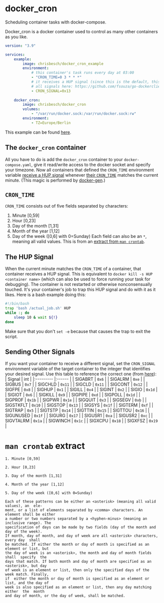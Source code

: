 # docker_cron
Scheduling container tasks with docker-compose.

Docker_cron is a docker container used to control as many other containers as you like.
```yaml
version: "3.9"

services:
    example:
        image: chrisbesch/docker_cron_example
        environment:
            # this container's task runs every day at 03:00
            - "CRON_TIME=0 3 * * *"
            # it receives a HUP signal (since this is the default, this env variable can be omitted)
            # all signals here: https://github.com/fsouza/go-dockerclient/blob/01804dec8a84d0a77e63611f2b62d33e9bb2b64a/signal.go
            - CRON_SIGNAL=0x13
      
    docker_cron:
        image: chrisbesch/docker_cron
        volumes:
            - "/var/run/docker.sock:/var/run/docker.sock:rw"
        environment:
            - TZ=Europe/Berlin
```
This example can be found [here](https://github.com/christopher-besch/docker_cron/tree/main/example).

## The `docker_cron` container
All you have to do is add the `docker_cron` container to your `docker-compose.yaml`, give it read/write access to the docker socket and specify your timezone.
Now all containers that defined the `CRON_TIME` environment variable [receive a HUP signal](#the-hup-signal) whenever [their `CRON_TIME`](#cron_time) matches the current minute.
(This magic is performed by [docker-gen](https://github.com/nginx-proxy/docker-gen).)

## `CRON_TIME`
`CRON_TIME` consists out of five fields separated by <blank> characters:
1. Minute [0,59]
2. Hour [0,23]
3. Day of the month [1,31]
4. Month of the year [1,12]
5. Day of the week ([0,6] with 0=Sunday)
Each field can also be an `*`, meaning all valid values.
This is from an [extract from `man crontab`](#man-crontab-extract).

## The HUP Signal
When the current minute matches the `CRON_TIME` of a container, that container receives a HUP signal.
This is equivalent to `docker kill -s HUP <container name>` (which can also be used to force running your task for debugging).
The container is not restarted or otherwise nonconsensually touched.
It's your container's job to trap this HUP signal and do with it as it likes.
Here is a bash example doing this:
```bash
#!/bin/bash
trap 'bash /actual_job.sh' HUP
while :; do
    sleep 10 & wait ${!}
done
```
Make sure that you don't `set -e` because that causes the trap to exit the script.

## Sending Other Signals
If you want your container to receive a different signal, set the `CRON_SIGNAL` environment variable of the target container to the integer that identifies your desired signal.
Use this table to reference the correct one (from [here](https://github.com/fsouza/go-dockerclient/blob/01804dec8a84d0a77e63611f2b62d33e9bb2b64a/signal.go)):
| Signal    | int    |
|:--------- |:------ |
| SIGABRT   | `0x6`  |
| SIGALRM   | `0xe`  |
| SIGBUS    | `0x7`  |
| SIGCHLD   | `0x11` |
| SIGCLD    | `0x11` |
| SIGCONT   | `0x12` |
| SIGFPE    | `0x8`  |
| SIGHUP    | `0x1`  |
| SIGILL    | `0x4`  |
| SIGINT    | `0x2`  |
| SIGIO     | `0x1d` |
| SIGIOT    | `0x6`  |
| SIGKILL   | `0x9`  |
| SIGPIPE   | `0xd`  |
| SIGPOLL   | `0x1d` |
| SIGPROF   | `0x1b` |
| SIGPWR    | `0x1e` |
| SIGQUIT   | `0x3`  |
| SIGSEGV   | `0xb`  |
| SIGSTKFLT | `0x10` |
| SIGSTOP   | `0x13` |
| SIGSYS    | `0x1f` |
| SIGTERM   | `0xf`  |
| SIGTRAP   | `0x5`  |
| SIGTSTP   | `0x14` |
| SIGTTIN   | `0x15` |
| SIGTTOU   | `0x16` |
| SIGUNUSED | `0x1f` |
| SIGURG    | `0x17` |
| SIGUSR1   | `0xa`  |
| SIGUSR2   | `0xc`  |
| SIGVTALRM | `0x1a` |
| SIGWINCH  | `0x1c` |
| SIGXCPU   | `0x18` |
| SIGXFSZ   | `0x19` |

# `man crontab` extract
```
1. Minute [0,59]

2. Hour [0,23]

3. Day of the month [1,31]

4. Month of the year [1,12]

5. Day of the week ([0,6] with 0=Sunday)

Each of these patterns can be either an <asterisk> (meaning all valid values), an  ele‐
ment, or a list of elements separated by <comma> characters. An element shall be either
a number or two numbers separated by a <hyphen-minus> (meaning an inclusive range). The
specification of days can be made by two fields (day of the month and day of the week).
If month, day of month, and day of week are all <asterisk> characters, every day  shall
be matched. If either the month or day of month is specified as an element or list, but
the day of week is an <asterisk>, the month and day of month fields shall  specify  the
days that match. If both month and day of month are specified as an <asterisk>, but day
of week is an element or list, then only the specified days of the week match. Finally,
if  either the month or day of month is specified as an element or list, and the day of
week is also specified as an element or list, then any day matching  either  the  month
and day of month, or the day of week, shall be matched.
```
